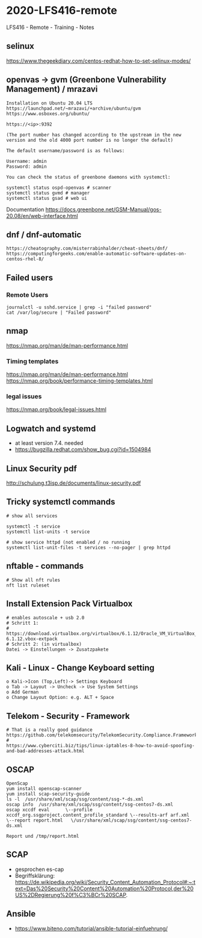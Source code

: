 # 2020-LFS416-remote
LFS416 - Remote - Training - Notes 

## selinux 

https://www.thegeekdiary.com/centos-redhat-how-to-set-selinux-modes/

## openvas -> gvm (Greenbone Vulnerability Management) / mrazavi 

```
Installation on Ubuntu 20.04 LTS
https://launchpad.net/~mrazavi/+archive/ubuntu/gvm
https://www.osboxes.org/ubuntu/

https://<ip>:9392

(The port number has changed according to the upstream in the new version and the old 4000 port number is no longer the default)

The default username/password is as follows:

Username: admin
Password: admin

You can check the status of greenbone daemons with systemctl:

systemctl status ospd-openvas # scanner
systemctl status gvmd # manager
systemctl status gsad # web ui

```

Documentation 
https://docs.greenbone.net/GSM-Manual/gos-20.08/en/web-interface.html

## dnf / dnf-automatic 

```
https://cheatography.com/misterrabinhalder/cheat-sheets/dnf/
https://computingforgeeks.com/enable-automatic-software-updates-on-centos-rhel-8/
```


## Failed users 

### Remote Users 

```
journalctl -u sshd.service | grep -i "failed password" 
cat /var/log/secure | "Failed password" 
```


## nmap 

https://nmap.org/man/de/man-performance.html

### Timing templates 

https://nmap.org/man/de/man-performance.html
https://nmap.org/book/performance-timing-templates.html

### legal issues
https://nmap.org/book/legal-issues.html

## Logwatch and systemd ##

  * at least version 7.4. needed 
  * https://bugzilla.redhat.com/show_bug.cgi?id=1504984

## Linux Security pdf ##

http://schulung.t3isp.de/documents/linux-security.pdf

## Tricky systemctl commands ## 

```
# show all services 

systemctl -t service
systemctl list-units -t service 

# show service httpd (not enabled / no running 
systemctl list-unit-files -t services --no-pager | grep httpd 

```

## nftable - commands ##

```
# Show all nft rules 
nft list ruleset 
```


## Install Extension Pack Virtualbox ##

```
# enables autoscale + usb 2.0 
# Schritt 1:
# https://download.virtualbox.org/virtualbox/6.1.12/Oracle_VM_VirtualBox_Extension_Pack-6.1.12.vbox-extpack
# Schritt 2: (in virtualbox)
Datei -> Einstellungen -> Zusatzpakete
```

## Kali - Linux - Change Keyboard setting 

```
o Kali->Icon (Top,Left)-> Settings Keyboard
o Tab -> Layout -> Uncheck -> Use System Settings
o Add German 
o Change Layout Option: e.g. ALT + Space 
```

## Telekom - Security - Framework ##

```
# That is a really good guidance 
https://github.com/telekomsecurity/TelekomSecurity.Compliance.Framework
# 
https://www.cyberciti.biz/tips/linux-iptables-8-how-to-avoid-spoofing-and-bad-addresses-attack.html
```

## OSCAP 
```
OpenScap
yum install openscap-scanner
yum install scap-security-guide
ls -l  /usr/share/xml/scap/ssg/content/ssg-*-ds.xml
oscap info  /usr/share/xml/scap/ssg/content/ssg-centos7-ds.xml
oscap xccdf eval      \--profile xccdf_org.ssgproject.content_profile_standard \--results-arf arf.xml  \--report report.html   \/usr/share/xml/scap/ssg/content/ssg-centos7-ds.xml

Report und /tmp/report.html 
```

## SCAP ##

  * gesprochen es-cap 
  * Begriffsklärung: https://de.wikipedia.org/wiki/Security_Content_Automation_Protocol#:~:text=Das%20Security%20Content%20Automation%20Protocol,der%20US%2DRegierung%20f%C3%BCr%20SCAP.
  
## Ansible

  * https://www.biteno.com/tutorial/ansible-tutorial-einfuehrung/

